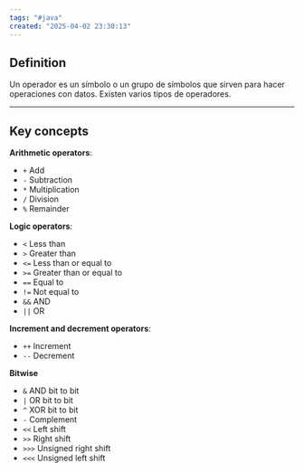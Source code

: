 ```yaml
---
tags: "#java"
created: "2025-04-02 23:30:13"
---
```

## **Definition**
Un operador es un símbolo o un grupo de símbolos que sirven para hacer operaciones con datos. Existen varios tipos de operadores.
___
## **Key concepts**
**Arithmetic operators**:
- `+` Add
- `-` Subtraction
- `*` Multiplication
- `/` Division
- `%` Remainder

**Logic operators**:
- `<` Less than
- `>` Greater than
- `<=` Less than or equal to
- `>=` Greater than or equal to
- `==` Equal to
- `!=` Not equal to 
- `&&` AND
- `||` OR

**Increment and decrement operators**:
- `++` Increment
- `--` Decrement

**Bitwise**
- `&` AND bit to bit
- `|` OR bit to bit
- `^` XOR bit to bit
- `-` Complement
- `<<` Left shift
- `>>` Right shift
- `>>>` Unsigned right shift 
- `<<<` Unsigned left shift



